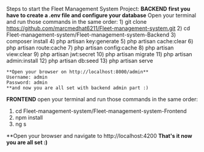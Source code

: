 Steps to start the Fleet Management System Project:
  **BACKEND**
  **first you have to create a .env file and configure your database**
  Open your terminal and run those commands in the same order:
    1) git clone https://github.com/marcmedhat6211/Fleet-management-system.git
    2) cd Fleet-management-system/Fleet-management-system-Backend
    3) composer install
    4) php artisan key:generate
    5) php artisan cache:clear
    6) php artisan route:cache
    7) php artisan config:cache
    8) php artisan view:clear
    9) php artisan jwt:secret
    10) php artisan migrate
    11) php artisan admin:install
    12) php artisan db:seed
    13) php artisan serve
    
    **Open your browser on http://localhost:8000/admin**
    Username: admin
    Password: admin
    **and now you are all set with backend admin part :)
   
   **FRONTEND**
   open your terminal and run those commands in the same order:
   1) cd Fleet-management-system/Fleet-management-system-Frontend
   2) npm install
   3) ng s
   
   **Open your browser and navigate to http://localhost:4200
   **That's it now you are all set :)**

